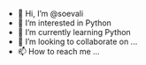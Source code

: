 - 👋 Hi, I’m @soevali
- 👀 I’m interested in Python 
- 🌱 I’m currently learning Python 
- 💞️ I’m looking to collaborate on ...
- 📫 How to reach me ...

<!---
soevali/soevali is a ✨ special ✨ repository because its `README.md` (this file) appears on your GitHub profile.
You can click the Preview link to take a look at your changes.
--->
